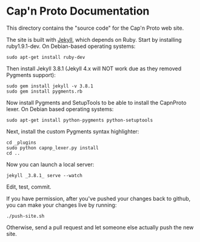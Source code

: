 # Cap'n Proto Documentation

This directory contains the "source code" for the Cap'n Proto web site.

The site is built with [Jekyll](http://jekyllrb.com/), which depends on Ruby. 
Start by installing ruby1.9.1-dev. On Debian-based operating systems:

    sudo apt-get install ruby-dev

Then install Jekyll 3.8.1 (Jekyll 4.x will NOT work due as they removed Pygments support):

    sudo gem install jekyll -v 3.8.1
    sudo gem install pygments.rb

Now install Pygments and SetupTools to be able to install the CapnProto lexer.
On Debian based operating systems:

    sudo apt-get install python-pygments python-setuptools

Next, install the custom Pygments syntax highlighter:

    cd _plugins
    sudo python capnp_lexer.py install
    cd ..

Now you can launch a local server:

    jekyll _3.8.1_ serve --watch

Edit, test, commit.

If you have permission, after you've pushed your changes back to github, you can make your changes live by running:

    ./push-site.sh

Otherwise, send a pull request and let someone else actually push the new site.
